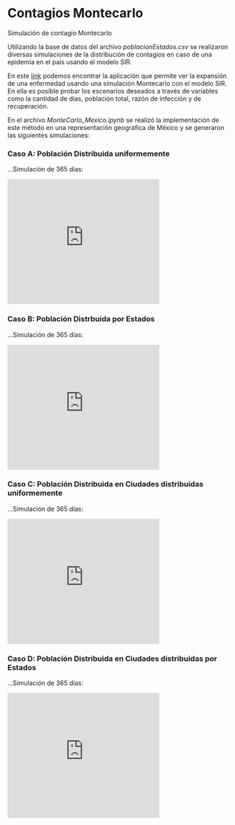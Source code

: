 # Contagios Montecarlo
Simulación de contagio Montecarlo

Utilizando la base de datos del archivo *poblacionEstados.csv* se realizaron diversas simulaciones de la distribución de contagios en caso de una epidemia en el país usando el modelo SIR.

En este [link](https://adrian-landaverde.shinyapps.io/ContagioEpidemia/) podemos encontrar la aplicación que permite ver la expansión de una enfermedad usando una simulación Montecarlo con el modelo SIR. En ella es posible probar los escenarios deseados a través de variables como la cantidad de días, población total, razón de infección y de recuperación.

En el archivo *MonteCarlo_Mexico.ipynb* se realizó la implementación de este método en una representación geográfica de México y se generaron las siguientes simulaciones:

### Caso A: Población Distribuida uniformemente
...Simulación de 365 días: 

<iframe width="340" height="280" src="https://www.youtube.com/embed/mel1g1ueas4" title="Simulación A con 365 días" frameborder="0" allow="accelerometer; autoplay; clipboard-write; encrypted-media; gyroscope; picture-in-picture" allowfullscreen></iframe>

### Caso B: Población Distrbuida por Estados
...Simulación de 365 días: 
<iframe width="340" height="280" src="https://www.youtube.com/embed/tf1H5c03MqM" title="Simulación B con 365 días" frameborder="0" allow="accelerometer; autoplay; clipboard-write; encrypted-media; gyroscope; picture-in-picture" allowfullscreen></iframe>

### Caso C: Población Distribuida en Ciudades distribuidas uniformemente
...Simulación de 365 días:
<iframe width="340" height="280" src="https://www.youtube.com/embed/KI_kMKirYDs" title="Simulación C con 365 días" frameborder="0" allow="accelerometer; autoplay; clipboard-write; encrypted-media; gyroscope; picture-in-picture" allowfullscreen></iframe>

### Caso D: Población Distribuida en Ciudades distribuidas por Estados
...Simulación de 365 días: 
<iframe width="340" height="280" src="https://www.youtube.com/embed/YcZ_2sOUWik" title="Simulación D con 365 días" frameborder="0" allow="accelerometer; autoplay; clipboard-write; encrypted-media; gyroscope; picture-in-picture" allowfullscreen></iframe>

 
